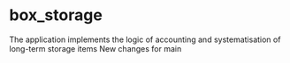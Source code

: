 # box_storage
The application implements the logic of accounting and systematisation of long-term storage items
New changes for main
